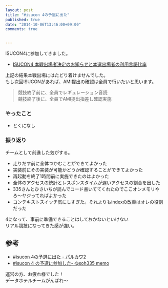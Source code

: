 ```yaml
---
layout: post
title: "#isucon 4の予選に出た"
published: true
date: "2014-10-06T13:46:00+09:00"
comments: true


---
```


ISUCON4に参加してきました。

- [ISUCON4 本戦出場者決定のお知らせと本選出場者の利用言語比率](http://isucon.net/archives/40576269.html) 

上記の結果本戦出場にはたどり着けませんでした。  
もし次回ISUCONがあれば、AMI提出の確認は全員で行いたいと思います。  
  
> 競技終了前に、全員でレギュレーション音読  
> 競技終了後に、全員でAMI提出指差し確認実施  

### やったこと

- とくになし 


### 振り返り

チームとして前進した気がする。

- 走りだす前に全体つかむことができてよかった  
- 実装前にその実装が可能かどうか確認することができてよかった  
- 再起動を終了1時間前に実施できたのはよかった
- 全体のアクセスの統計とレスポンスタイムが遅いアクセスの割合を出した
- 335さんとひさいちが読んでコード書いててくれたのでここオンメモリやろ〜ヤジってればよかった
- コンテキストスイッチ気にしすぎた。それよりもindexの改善はオレの役割だった  
  
4になって、事前に準備できることはしておかないといけない  
リアル競技になってきた感が強い。  
  
## 参考

- [#isucon 4の予選に出た - パルカワ2](http://hisaichi5518.hatenablog.jp/entry/2014/09/30/001034)
- [#isucon 4 の予選に参加した- @soh335 memo](http://soh335.hatenablog.com/entry/2014/09/30/003912)
  
運営の方、お疲れ様でした！  
データホテルチームがんばれ〜
